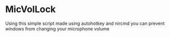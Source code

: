 # MicVolLock
Using this simple script made using autohotkey and nircmd you can prevent windows from changing your microphone volume 
